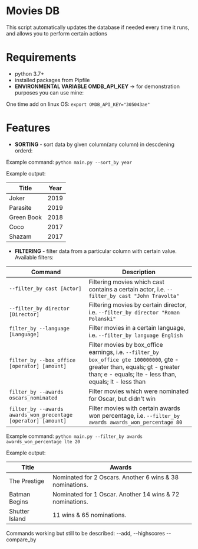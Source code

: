 # Movies DB

This script automatically updates the database if needed every time it runs, and allows you to perform certain actions

# Requirements

* python 3.7+
* installed packages from Pipfile
* **ENVIRONMENTAL VARIABLE OMDB_API_KEY** -> for demonstration purposes you can use mine: 

One time add on linux OS: `export OMDB_API_KEY="305043ae"`

# Features

* **SORTING** - sort data by given column(any column) in descdening orderd:

Example command: `python main.py --sort_by year`

Example output:

| Title | Year |
| --- | --- |
| Joker | 2019 |
| Parasite | 2019 |
| Green Book | 2018 |
| Coco | 2017 |
| Shazam | 2017 |


* **FILTERING** - filter data from a particular column with certain value. Available filters:

| Command | Description |
| --- | --- |
| `--filter_by cast [Actor]` | Filtering movies which cast contains a certain actor, i.e. `--filter_by cast "John Travolta"`  |
| `--filter_by director [Director]` | Filtering movies by certain director, i.e. `--filter_by director "Roman Polanski"` |
| `filter_by --language [Language]` | Filter movies in a certain language, i.e. `--filter_by language English` |
| `filter_by --box_office [operator] [amount]` | Filter movies by box_office earnings, i.e. `--filter_by box_office gte 100000000`, gte - greater than, equals; gt - greater than; e - equals; lte - less than, equals; lt - less than |
| `filter_by --awards oscars_nominated` | Filter movies which were nominated for Oscar, but didn't win |
| `filter_by --awards awards_won_precentage [operator] [amount]` | Filter movies with certain awards won percentage, i.e. `--filter_by awards awards_won_percentage 80` |


Example command: `python main.py --filter_by awards awards_won_percentage lte 20`

Example output:

| Title | Awards |
| --- | --- |
| The Prestige | Nominated for 2 Oscars. Another 6 wins & 38 nominations. |
| Batman Begins | Nominated for 1 Oscar. Another 14 wins & 72 nominations. |
| Shutter Island | 11 wins & 65 nominations. |

Commands working but still to be described: --add, --highscores --compare_by

